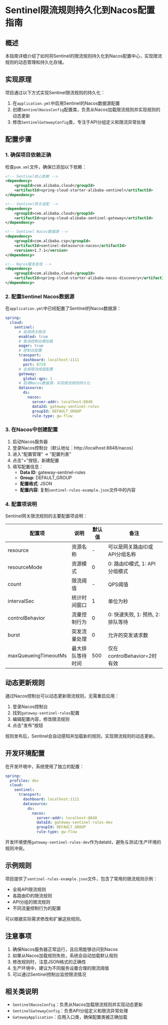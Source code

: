 # Sentinel限流规则持久化到Nacos配置指南

## 概述

本指南详细介绍了如何将Sentinel的限流规则持久化到Nacos配置中心，实现限流规则的动态管理和持久化存储。

## 实现原理

项目通过以下方式实现Sentinel限流规则的持久化：

1. 在`application.yml`中启用Sentinel的Nacos数据源配置
2. 创建`SentinelNacosConfig`配置类，负责从Nacos加载限流规则并实现规则的动态更新
3. 修改`SentinelGatewayConfig`类，专注于API分组定义和限流异常处理

## 配置步骤

### 1. 确保项目依赖正确

检查`pom.xml`文件，确保已添加以下依赖：

```xml
<!-- Sentinel核心依赖 -->
<dependency>
    <groupId>com.alibaba.cloud</groupId>
    <artifactId>spring-cloud-starter-alibaba-sentinel</artifactId>
</dependency>

<!-- Sentinel网关适配 -->
<dependency>
    <groupId>com.alibaba.cloud</groupId>
    <artifactId>spring-cloud-alibaba-sentinel-gateway</artifactId>
</dependency>

<!-- Sentinel Nacos数据源 -->
<dependency>
    <groupId>com.alibaba.csp</groupId>
    <artifactId>sentinel-datasource-nacos</artifactId>
    <version>1.7.1</version>
</dependency>

<!-- Nacos服务发现 -->
<dependency>
    <groupId>com.alibaba.cloud</groupId>
    <artifactId>spring-cloud-starter-alibaba-nacos-discovery</artifactId>
</dependency>
```

### 2. 配置Sentinel Nacos数据源

在`application.yml`中已经配置了Sentinel的Nacos数据源：

```yaml
spring:
  cloud:
    sentinel:
      # 启用网关限流
      enabled: true
      # 取消控制台懒加载
      eager: true
      # 控制台配置
      transport:
        dashboard: localhost:1111
        port: 8719
      # 全局限流阈值配置
      gateway:
        global-qps: 1
      # 启用Nacos数据源，实现限流规则持久化
      datasource:
        ds:
          nacos:
            server-addr: localhost:8848
            dataId: gateway-sentinel-rules
            groupId: DEFAULT_GROUP
            rule-type: gw-flow
```

### 3. 在Nacos中创建配置

1. 启动Nacos服务器
2. 登录Nacos控制台（默认地址：http://localhost:8848/nacos）
3. 进入"配置管理" -> "配置列表"
4. 点击"+"按钮，新建配置
5. 填写配置信息：
   - **Data ID**: gateway-sentinel-rules
   - **Group**: DEFAULT_GROUP
   - **配置格式**: JSON
   - **配置内容**: 复制`sentinel-rules-example.json`文件中的内容

### 4. 配置项说明

Sentinel网关限流规则的主要配置项说明：

| 配置项 | 说明 | 默认值 | 备注 |
|-------|------|-------|------|
| resource | 资源名称 | - | 可以是网关路由ID或API分组名称 |
| resourceMode | 资源模式 | 0 | 0: 路由ID模式, 1: API分组模式 |
| count | 限流阈值 | - | QPS阈值 |
| intervalSec | 统计时间窗口 | 1 | 单位为秒 |
| controlBehavior | 流量控制行为 | 0 | 0: 快速失败, 1: 预热, 2: 排队等待 |
| burst | 突发流量处理 | 0 | 允许的突发请求数 |
| maxQueueingTimeoutMs | 最大排队等待时间 | 500 | 仅在controlBehavior=2时有效 |

## 动态更新规则

通过Nacos控制台可以动态更新限流规则，无需重启应用：

1. 登录Nacos控制台
2. 找到`gateway-sentinel-rules`配置
3. 编辑配置内容，修改限流规则
4. 点击"发布"按钮

规则发布后，Sentinel会自动感知并加载新的规则，实现限流规则的动态更新。

## 开发环境配置

在开发环境中，系统使用了独立的配置：

```yaml
spring:
  profiles: dev
  cloud:
    sentinel:
      transport:
        dashboard: localhost:1111
        datasource:
          ds:
            nacos:
              server-addr: localhost:8848
              dataId: gateway-sentinel-rules-dev
              groupId: DEFAULT_GROUP
              rule-type: gw-flow
```

开发环境使用`gateway-sentinel-rules-dev`作为dataId，避免与测试/生产环境的规则冲突。

## 示例规则

项目提供了`sentinel-rules-example.json`文件，包含了常用的限流规则示例：

- 全局API限流规则
- 各路由ID的限流规则
- API分组的限流规则
- 不同流量控制行为的配置

可以根据实际需求修改和扩展这些规则。

## 注意事项

1. 确保Nacos服务器正常运行，且应用能够访问到Nacos
2. 如果从Nacos加载规则失败，系统会自动加载默认规则
3. 修改规则时，注意JSON格式的正确性
4. 生产环境中，建议为不同服务设置合理的限流阈值
5. 可以通过Sentinel控制台监控限流情况

## 相关类说明

- `SentinelNacosConfig`：负责从Nacos加载限流规则并实现动态更新
- `SentinelGatewayConfig`：负责API分组定义和限流异常处理
- `GatewayApplication`：应用入口类，确保配置类被正确加载
